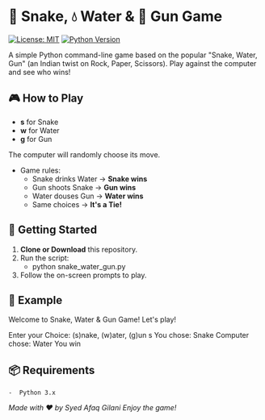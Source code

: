 # 🐍 Snake, 💧 Water & 🔫 Gun Game

[![License: MIT](https://img.shields.io/badge/License-MIT-yellow.svg)](https://opensource.org/licenses/MIT)
[![Python Version](https://img.shields.io/badge/Python-3.x-blue.svg)](https://www.python.org/)

A simple Python command-line game based on the popular "Snake, Water, Gun" (an Indian twist on Rock, Paper, Scissors). Play against the computer and see who wins!

## 🎮 How to Play

- **s** for Snake
- **w** for Water
- **g** for Gun

The computer will randomly choose its move.
- Game rules:
  - Snake drinks Water → **Snake wins**
  - Gun shoots Snake → **Gun wins**
  - Water douses Gun → **Water wins**
  - Same choices → **It's a Tie!**

## 🚀 Getting Started

1. **Clone or Download** this repository.
2. Run the script:
    - python snake_water_gun.py
3. Follow the on-screen prompts to play.

## 📝 Example

Welcome to Snake, Water & Gun Game!
Let's play!

Enter your Choice: (s)nake, (w)ater, (g)un s
You chose: Snake
Computer chose: Water
You win

## 📦 Requirements

    -  Python 3.x

*Made with ❤️ by Syed Afaq Gilani*
*Enjoy the game!*
